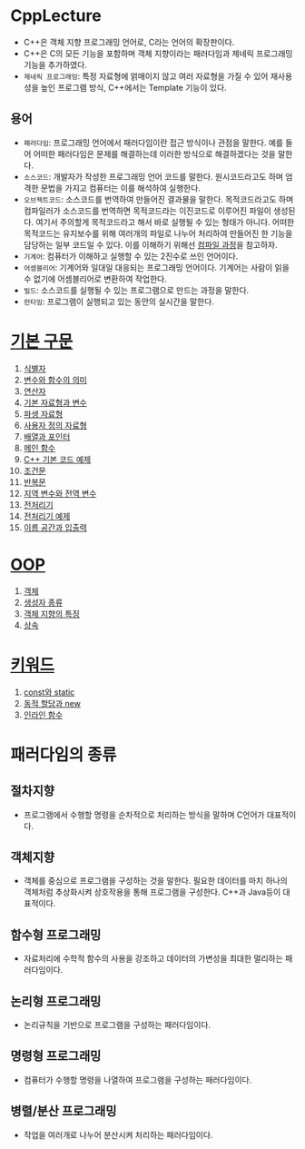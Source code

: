 # CppLecture
- C++은 객체 지향 프로그래밍 언어로, C라는 언어의 확장판이다.
- C++은 C의 모든 기능을 포함하며 객체 지향이라는 패러다임과 제네릭 프로그래밍 기능을 추가하였다.
- `제네릭 프로그래밍`: 특정 자료형에 얽매이지 않고 여러 자료형을 가질 수 있어 재사용성을 높인 프로그램 방식, C++에서는 Template 기능이 있다.
## 용어
- `패러다임`: 프로그래밍 언어에서 패러다임이란 접근 방식이나 관점을 말한다. 예를 들어 어떠한 패러다임은 문제를 해결하는데 이러한 방식으로 해결하겠다는 것을 말한다.
- `소스코드`: 개발자가 작성한 프로그래밍 언어 코드를 말한다. 원시코드라고도 하며 엄격한 문법을 가지고 컴퓨터는 이를 해석하여 실행한다.
- `오브젝트코드`: 소스코드를 번역하여 만들어진 결과물을 말한다. 목적코드라고도 하며 컴파일러가 소스코드를 번역하면 목적코드라는 이진코드로 이루어진 파일이 생성된다. 여기서 주의할게 목적코드라고 해서 바로 실행될 수 있는 형태가 아니다. 어떠한 목적코드는 유지보수를 위해 여러개의 파일로 나누어 처리하여 만들어진 한 기능을 담당하는 일부 코드일 수 있다. 이를 이해하기 위해선 [컴파일 과정](./CompileProcess/)을 참고하자.
- `기계어`: 컴퓨터가 이해하고 실행할 수 있는 2진수로 쓰인 언어이다.
- `어셈블리어`: 기계어와 일대일 대응되는 프로그래밍 언어이다. 기계어는 사람이 읽을 수 없기에 어셈블리어로 변환하여 작업한다.
- `빌드`: 소스코드를 실행될 수 있는 프로그램으로 만드는 과정을 말한다.
- `런타임`: 프로그램이 실행되고 있는 동안의 실시간을 말한다.
# [기본 구문](./BasicSyntax/Syntax/)
1. [식별자](./BasicSyntax/Syntax/Identifier.md)
2. [변수와 함수의 의미](./BasicSyntax/Syntax/VariableAndFunction.md)
3. [연산자](./BasicSyntax/Syntax/Operator.md)
4. [기본 자료형과 변수](./BasicSyntax/Syntax/PrimaryDataType.md)
5. [파생 자료형](./BasicSyntax/Syntax/DerivedDataType.md)
6. [사용자 정의 자료형](./BasicSyntax/Syntax/UserDefinedDataType.md)
7. [배열과 포인터](./BasicSyntax/Syntax/ArrayAndPointer.md)
8. [메인 함수](./BasicSyntax/Syntax/MainFunction.md)
9. [C++ 기본 코드 예제](./BasicSyntax/Example/CppExample.md)
10. [조건문](./BasicSyntax/Syntax/IfConditionalStatements.md)
11. [반복문](./BasicSyntax/Syntax/LoopStatements.md)
12. [지역 변수와 전역 변수](./BasicSyntax/Syntax/LocalAndGlobalVariables.md)
13. [전처리기](./BasicSyntax/Syntax/Preprocessor.md)
14. [전처리기 예제](./BasicSyntax/Example/PreprocessorExample.md)
15. [이름 공간과 입출력](./BasicSyntax/Syntax/NamespaceAndIOstream.md)
# [OOP](./BasicSyntax/OOP/)
1. [객체](./BasicSyntax/OOP/ObjectOriented.md)
2. [생성자 종류](./BasicSyntax/OOP/Constructors.md)
3. [객체 지향의 특징](./BasicSyntax/OOP/CharacteristicsOfOOP.md)
4. [상속](./BasicSyntax/OOP/Inheritance.md)
# [키워드](./BasicSyntax/Keyword/)
1. [const와 static](./BasicSyntax/Keyword/ConstAndStatic.md)
2. [동적 할당과 new](./BasicSyntax/Keyword/Malloc.md)
3. [인라인 함수](./BasicSyntax/Keyword/Inline.md)
# 패러다임의 종류
## 절차지향
- 프로그램에서 수행할 명령을 순차적으로 처리하는 방식을 말하며 C언어가 대표적이다.
## 객체지향
- 객체를 중심으로 프로그램을 구성하는 것을 말한다. 필요한 데이터를 마치 하나의 객체처럼 추상화시켜 상호작용을 통해 프로그램을 구성한다. C++과 Java등이 대표적이다.
## 함수형 프로그래밍
- 자료처리에 수학적 함수의 사용을 강조하고 데이터의 가변성을 최대한 멀리하는 패러다임이다.
## 논리형 프로그래밍
- 논리규칙을 기반으로 프로그램을 구성하는 패러다임이다.
## 명령형 프로그래밍
- 컴퓨터가 수행할 명령을 나열하여 프로그램을 구성하는 패러다임이다.
## 병렬/분산 프로그래밍
- 작업을 여러개로 나누어 분산시켜 처리하는 패러다임이다.